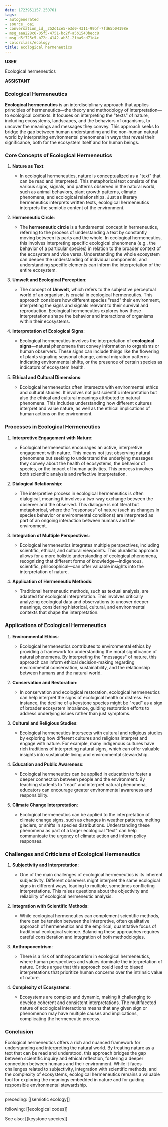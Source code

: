 ```yaml
---
date: 1723951157.250761
tags:
- autogenerated
- source__oai
- conversation_id__252d1ce5-e3d0-4311-99bf-7fd65b04198e
- msg_aaa228c6-05f5-4751-bc2f-a5b1540becc8
- msg_d5f725c5-b72c-4142-ab31-2fba9cd71d4c
- colorclass/ecology
title: ecological hermeneutics
---
```


**USER**

Ecological hermeneutics


**ASSISTANT**

### Ecological Hermeneutics

**Ecological hermeneutics** is an interdisciplinary approach that applies principles of hermeneutics—the theory and methodology of interpretation—to ecological contexts. It focuses on interpreting the "texts" of nature, including ecosystems, landscapes, and the behaviors of organisms, to uncover the meanings and messages they convey. This approach seeks to bridge the gap between human understanding and the non-human natural world by interpreting environmental phenomena in ways that reveal their significance, both for the ecosystem itself and for human beings.

### Core Concepts of Ecological Hermeneutics

1. **Nature as Text**:
   - In ecological hermeneutics, nature is conceptualized as a "text" that can be read and interpreted. This metaphorical text consists of the various signs, signals, and patterns observed in the natural world, such as animal behaviors, plant growth patterns, climate phenomena, and ecological relationships. Just as literary hermeneutics interprets written texts, ecological hermeneutics interprets the semiotic content of the environment.

2. **Hermeneutic Circle**:
   - The **hermeneutic circle** is a fundamental concept in hermeneutics, referring to the process of understanding a text by constantly moving between its parts and the whole. In ecological hermeneutics, this involves interpreting specific ecological phenomena (e.g., the behavior of a particular species) in relation to the broader context of the ecosystem and vice versa. Understanding the whole ecosystem can deepen the understanding of individual components, and understanding specific elements can inform the interpretation of the entire ecosystem.

3. **Umwelt and Ecological Perception**:
   - The concept of **Umwelt**, which refers to the subjective perceptual world of an organism, is crucial in ecological hermeneutics. This approach considers how different species "read" their environment, interpreting the signs and signals relevant to their survival and reproduction. Ecological hermeneutics explores how these interpretations shape the behavior and interactions of organisms within their ecosystems.

4. **Interpretation of Ecological Signs**:
   - Ecological hermeneutics involves the interpretation of **ecological signs**—natural phenomena that convey information to organisms or human observers. These signs can include things like the flowering of plants signaling seasonal change, animal migration patterns indicating environmental shifts, or the presence of certain species as indicators of ecosystem health.

5. **Ethical and Cultural Dimensions**:
   - Ecological hermeneutics often intersects with environmental ethics and cultural studies. It involves not just scientific interpretation but also the ethical and cultural meanings attributed to natural phenomena. This includes understanding how different cultures interpret and value nature, as well as the ethical implications of human actions on the environment.

### Processes in Ecological Hermeneutics

1. **Interpretive Engagement with Nature**:
   - Ecological hermeneutics encourages an active, interpretive engagement with nature. This means not just observing natural phenomena but seeking to understand the underlying messages they convey about the health of ecosystems, the behavior of species, or the impact of human activities. This process involves both scientific analysis and reflective interpretation.

2. **Dialogical Relationship**:
   - The interpretive process in ecological hermeneutics is often dialogical, meaning it involves a two-way exchange between the observer and the observed. This dialogue is not literal but metaphorical, where the "responses" of nature (such as changes in species behavior or environmental conditions) are interpreted as part of an ongoing interaction between humans and the environment.

3. **Integration of Multiple Perspectives**:
   - Ecological hermeneutics integrates multiple perspectives, including scientific, ethical, and cultural viewpoints. This pluralistic approach allows for a more holistic understanding of ecological phenomena, recognizing that different forms of knowledge—indigenous, scientific, philosophical—can offer valuable insights into the interpretation of nature.

4. **Application of Hermeneutic Methods**:
   - Traditional hermeneutic methods, such as textual analysis, are adapted for ecological interpretation. This involves critically analyzing ecological data and observations to uncover deeper meanings, considering historical, cultural, and environmental contexts that shape the interpretation.

### Applications of Ecological Hermeneutics

1. **Environmental Ethics**:
   - Ecological hermeneutics contributes to environmental ethics by providing a framework for understanding the moral significance of natural phenomena. By interpreting the "messages" of nature, this approach can inform ethical decision-making regarding environmental conservation, sustainability, and the relationship between humans and the natural world.

2. **Conservation and Restoration**:
   - In conservation and ecological restoration, ecological hermeneutics can help interpret the signs of ecological health or distress. For instance, the decline of a keystone species might be "read" as a sign of broader ecosystem imbalance, guiding restoration efforts to address underlying issues rather than just symptoms.

3. **Cultural and Religious Studies**:
   - Ecological hermeneutics intersects with cultural and religious studies by exploring how different cultures and religions interpret and engage with nature. For example, many indigenous cultures have rich traditions of interpreting natural signs, which can offer valuable insights into sustainable living and environmental stewardship.

4. **Education and Public Awareness**:
   - Ecological hermeneutics can be applied in education to foster a deeper connection between people and the environment. By teaching students to "read" and interpret natural phenomena, educators can encourage greater environmental awareness and responsibility.

5. **Climate Change Interpretation**:
   - Ecological hermeneutics can be applied to the interpretation of climate change signs, such as changes in weather patterns, melting glaciers, or shifts in species distributions. Understanding these phenomena as part of a larger ecological "text" can help communicate the urgency of climate action and inform policy responses.

### Challenges and Criticisms of Ecological Hermeneutics

1. **Subjectivity and Interpretation**:
   - One of the main challenges of ecological hermeneutics is its inherent subjectivity. Different observers might interpret the same ecological signs in different ways, leading to multiple, sometimes conflicting interpretations. This raises questions about the objectivity and reliability of ecological hermeneutic analysis.

2. **Integration with Scientific Methods**:
   - While ecological hermeneutics can complement scientific methods, there can be tension between the interpretive, often qualitative approach of hermeneutics and the empirical, quantitative focus of traditional ecological science. Balancing these approaches requires careful consideration and integration of both methodologies.

3. **Anthropocentrism**:
   - There is a risk of anthropocentrism in ecological hermeneutics, where human perspectives and values dominate the interpretation of nature. Critics argue that this approach could lead to biased interpretations that prioritize human concerns over the intrinsic value of nature.

4. **Complexity of Ecosystems**:
   - Ecosystems are complex and dynamic, making it challenging to develop coherent and consistent interpretations. The multifaceted nature of ecological interactions means that any given sign or phenomenon may have multiple causes and implications, complicating the hermeneutic process.

### Conclusion

Ecological hermeneutics offers a rich and nuanced framework for understanding and interpreting the natural world. By treating nature as a text that can be read and understood, this approach bridges the gap between scientific inquiry and ethical reflection, fostering a deeper connection between humans and their environment. While it faces challenges related to subjectivity, integration with scientific methods, and the complexity of ecosystems, ecological hermeneutics remains a valuable tool for exploring the meanings embedded in nature and for guiding responsible environmental stewardship.


---

preceding: [[semiotic ecology]]  


following: [[ecological codes]]

See also: [[keystone species]]